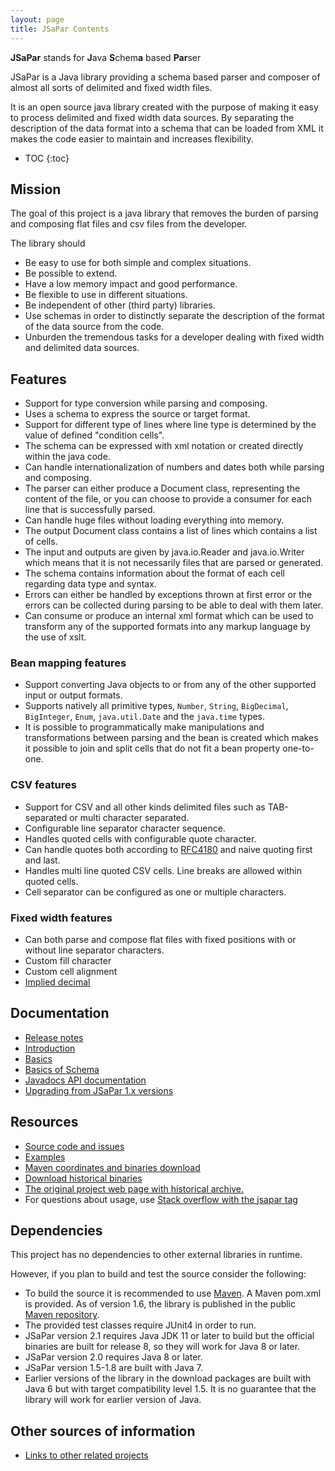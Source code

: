 ```yaml
---
layout: page
title: JSaPar Contents
---
```

**JSaPar** stands for  **J**ava **S**chem**a** based **Par**ser

JSaPar is a Java library providing a schema based parser and composer of almost all sorts of delimited and fixed 
width files.

It is an open source java library created with the purpose of
making it easy to process delimited and fixed width data sources.
By separating the description of the data format into a schema that can be loaded from XML it makes the code
easier to maintain and increases flexibility.

* TOC
{:toc}

## Mission
The goal of this project is a java library that removes the burden of parsing and composing flat files and csv files from the developer.

The library should
* Be easy to use for both simple and complex situations.
* Be possible to extend.
* Have a low memory impact and good performance.
* Be flexible to use in different situations.
* Be independent of other (third party) libraries.
* Use schemas in order to distinctly separate the description of the format of the data source from the code.
* Unburden the tremendous tasks for a developer dealing with fixed width and delimited data sources.

## Features
* Support for type conversion while parsing and composing.
* Uses a schema to express the source or target format.
* Support for different type of lines where line type is determined by the value of defined "condition cells". 
* The schema can be expressed with xml notation or created directly within the java code.
* Can handle internationalization of numbers and dates both while parsing and composing.
* The parser can either produce a Document class, representing the content of the file, or you can choose to provide 
a consumer for each line that is successfully parsed.
* Can handle huge files without loading everything into memory.
* The output Document class contains a list of lines which contains a list of cells.
* The input and outputs are given by java.io.Reader and java.io.Writer which means that it is not necessarily files
that are parsed or generated.
* The schema contains information about the format of each cell regarding data type and syntax.
* Errors can either be handled by exceptions thrown at first error or the errors can be collected during
parsing to be able to deal with them later.
* Can consume or produce an internal xml format which can be used to transform any of the supported formats 
into any markup language by the use of xslt.
### Bean mapping features
* Support converting Java objects to or from any of the other supported input or output formats.
* Supports natively all primitive types, `Number`, `String`, `BigDecimal`, `BigInteger`, `Enum`, `java.util.Date` and the `java.time` types.
* It is possible to programmatically make manipulations and transformations between parsing and the bean is created which makes it possible to 
join and split cells that do not fit a bean property one-to-one.
### CSV features
* Support for CSV and all other kinds delimited files such as TAB-separated or multi character separated.
* Configurable line separator character sequence.
* Handles quoted cells with configurable quote character.
* Can handle quotes both according to [RFC4180](https://tools.ietf.org/html/rfc4180) and naive quoting first and last.
* Handles multi line quoted CSV cells. Line breaks are allowed within quoted cells.
* Cell separator can be configured as one or multiple characters.
### Fixed width features
* Can both parse and compose flat files with fixed positions with or without line separator characters.
* Custom fill character
* Custom cell alignment
* [Implied decimal](https://www.ibm.com/support/knowledgecenter/en/SSLVMB_24.0.0/spss/base/syn_data_list_implied_decimal_positions.html)

## Documentation
* [Release notes](release_notes)
* [Introduction](introduction)
* [Basics](basics)
* [Basics of Schema](basics_schema)
* [Javadocs API documentation](https://javadoc.io/doc/org.tigris.jsapar/jsapar)
* [Upgrading from JSaPar 1.x versions](upgradingfrom)

## Resources
* [Source code and issues](https://github.com/org-tigris-jsapar/jsapar)
* [Examples](https://github.com/org-tigris-jsapar/jsapar-examples)
* <a href="http://search.maven.org/#search%7Cgav%7C1%7Cg%3A%22org.tigris.jsapar%22%20AND%20a%3A%22jsapar%22">Maven coordinates and binaries download</a><br/>
* <a href="http://jsapar.tigris.org/servlets/ProjectDocumentList">Download historical binaries</a><br/>
* <a href="http://jsapar.tigris.org">The original project web page with historical archive.</a><br/>
* For questions about usage, use [Stack overflow with the jsapar tag](https://stackoverflow.com/questions/tagged/jsapar)

## Dependencies
This project has no dependencies to other external libraries in runtime.

However, if you plan to build and test the source consider the following:

* To build the source it is recommended to use <a href="https://maven.apache.org/">Maven</a>. A Maven pom.xml is provided. As of version 1.6, the library is published in the public <a href="http://search.maven.org/#search%7Cgav%7C1%7Cg%3A%22org.tigris.jsapar%22%20AND%20a%3A%22jsapar%22">Maven repository</a>.
* The provided test classes require JUnit4 in order to run.
* JSaPar version 2.1 requires Java JDK 11 or later to build but the official binaries are built for release 8, so they will work for Java 8 or later.
* JSaPar version 2.0 requires Java 8 or later.
* JSaPar version 1.5-1.8 are built with Java 7. 
* Earlier versions of the library in the download packages are built with Java 6 but with target compatibility level 1.5. It is no guarantee that the library will work for earlier version of Java.

## Other sources of information
* [Links to other related projects](links)


